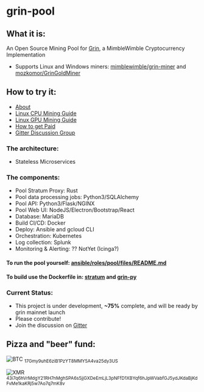 # grin-pool

## What it is:
An Open Source Mining Pool for [Grin](https://github.com/mimblewimble/grin), a MimbleWimble Cryptocurrency Implementation
* Supports Linux and Windows miners: [mimblewimble/grin-miner](https://github.com/mimblewimble/grin-miner) and [mozkomor/GrinGoldMiner](https://github.com/mozkomor/GrinGoldMiner)

## How to try it:
* [About](https://medium.com/@blade.doyle/mwgrinpool-com-a-grin-mining-pool-345d67cb8e98)
* [Linux CPU Mining Guide](https://medium.com/@blade.doyle/cpu-mining-on-mwgrinpool-com-how-to-efb9ed102bc9)
* [Linux GPU Mining Guide](https://medium.com/@blade.doyle/gpu-mining-on-mwgrinpool-com-how-to-72970e550a27)
* [How to get Paid](https://medium.com/@blade.doyle/configure-payments-on-mwgrinpool-com-how-to-7b84163ec467)
* [Gitter Discussion Group](https://gitter.im/grin-pool/Lobby)

### The architecture:
* Stateless Microservices

### The components:
* Pool Stratum Proxy: Rust
* Pool data processing jobs: Python3/SQLAlchemy
* Pool API: Python3/Flask/NGINX
* Pool Web UI: NodeJS/Electron/Bootstrap/React
* Database: MariaDB
* Build CI/CD: Docker
* Deploy: Ansible and gcloud CLI
* Orchestration: Kubernetes
* Log collection: Splunk
* Monitoring & Alerting: ?? NotYet (Icinga?)

#### To run the pool yourself: [ansible/roles/pool/files/README.md](ansible/roles/pool/files/README.md)

#### To build use the Dockerfile in: [stratum](stratum/) and [grin-py](grin-py/)

### Current Status:
* This project is under development, <B>~75%</B> complete, and will be ready by grin mainnet launch
* Please contribute!
* Join the discussion on [Gitter](https://gitter.im/grin-pool/Lobby)

## Pizza and "beer" fund:
![BTC](https://ipfs.io/ipfs/QmZQxz5LdbCuyc8LcnUiCyTLzmWmHs644mAD7A91bmTzej) <sub>17Gmy9uhE6ziB1PzYT8MMY5A4va25dy3US</sub>

![XMR](https://ipfs.io/ipfs/QmTLh1DUXhNNuB4CkaTtv3VJftXaDEY7V8hYyYGVvYzMB8) <sub>43i7q6hVrMdgY21RH7nMghSPA6s5jjGXDeEmLjL3pNFfD1XBYqf6hJpWVabfGJ5ydJKdaBjKdFvMe1kaKRj5w7Ao7q7mK8v</sub>
